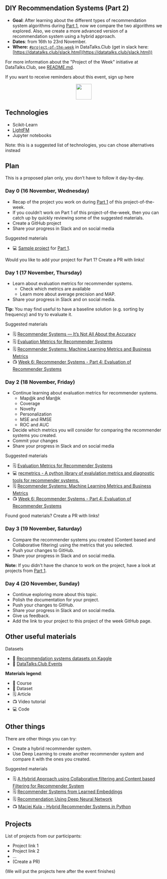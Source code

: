 ## DIY Recommendation Systems (Part 2)

* **Goal**: After learning about the different types of recommendation system algorithms during [Part 1](2022-10-19-recommenders-1.md), now we compare the two algorithms we explored. Also, we create a more advanced version of a recommendation system using a hybrid approach.
* **Dates**: from 16th to 23rd November.
* **Where:** [`#project-of-the-week`](https://app.slack.com/client/T01ATQK62F8/C02BP4FQH36) in DataTalks.Club (get in slack here: [https://datatalks.club/slack.html](https://datatalks.club/slack.html))

For more information about the "Project of the Week" initiative
at DataTalks.Club, see [README.md](README.md).

If you want to receive reminders about this event, sign up here

<p align="center">
  <a href="https://lu.ma/dtc-potw-recsys2"><img src="https://user-images.githubusercontent.com/875246/185755203-17945fd1-6b64-46f2-8377-1011dcb1a444.png" height="50" /></a>
</p>


## Technologies 

* Scikit-Learn
* [LightFM](https://github.com/lyst/lightfm)
* Jupyter notebooks


Note: this is a suggested list of technologies, you can chose
alternatives instead

## Plan

This is a proposed plan only, you don’t have to follow it day-by-day.


### Day 0 (16 November, Wednesday)

* Recap of the project you work on during [Part 1](2022-10-19-recommenders-1.md) of this project-of-the-week.
* If you couldn’t work on Part 1 of this project-of-the-week, then you can catch up by quickly reviewing some of the suggested materials.
* Create a GitHub project
* Share your progress in Slack and on social media

Suggested materials

* 💻 [Sample project](https://github.com/alexeygrigorev/product-recommendation) for [Part 1](2022-10-19-recommenders-1.md).

Would you like to add your project for Part 1? Create a PR with links!


### Day 1 (17 November, Thursday)

* Learn about evaluation metrics for recommender systems.
  * Check which metrics are available
  * Learn more about average precision and MAP.
* Share your progress in Slack and on social media.

**Tip:** You may find useful to have a baseline solution (e.g. sorting by frequency) and try to evaluate it.

Suggested materials

* 🗒️ [Recommender Systems — It’s Not All About the Accuracy](https://gab41.lab41.org/recommender-systems-its-not-all-about-the-accuracy-562c7dceeaff)
* 🗒️ [Evaluation Metrics for Recommender Systems](https://towardsdatascience.com/evaluation-metrics-for-recommender-systems-df56c6611093)
* 🗒️ [Recommender Systems: Machine Learning Metrics and Business Metrics](https://neptune.ai/blog/recommender-systems-metrics)
* 📺 [Week 6: Recommender Systems - Part 4: Evaluation of Recommender Systems](https://www.youtube.com/watch?v=mpv8iMe24-Q)


### Day 2 (18 November, Friday)

* Continue learning about evaluation metrics for recommender systems.
  * Map@k and Mar@k
  * Coverage
  * Novelty
  * Personalization
  * MSE and RMSE
  * ROC and AUC
* Decide which metrics you will consider for comparing the recommender systems you created.
* Commit your changes
* Share your progress in Slack and on social media

Suggested materials

* 🗒️ [Evaluation Metrics for Recommender Systems](https://towardsdatascience.com/evaluation-metrics-for-recommender-systems-df56c6611093)
* 💻 [recmetrics - A python library of evalulation metrics and diagnostic tools for recommender systems.](https://github.com/statisticianinstilettos/recmetrics)
* 🗒️ [Recommender Systems: Machine Learning Metrics and Business Metrics](https://neptune.ai/blog/recommender-systems-metrics)
* 📺 [Week 6: Recommender Systems - Part 4: Evaluation of Recommender Systems](https://www.youtube.com/watch?v=mpv8iMe24-Q)

Found good materials? Create a PR with links!

### Day 3 (19 November, Saturday)

* Compare the recommender systems you created (Content based and Collaborative filtering) using the metrics that you selected.
* Push your changes to GitHub.
* Share your progress in Slack and on social media.

**Note:** If you didn't have the chance to work on the project, have a look at projects from [Part 1](2022-10-19-recommenders-1.md).

### Day 4 (20 November, Sunday)

* Continue exploring more about this topic.
* Polish the documentation for your project.
* Push your changes to GitHub.
* Share your progress in Slack and on social media.
* Give us feedback.
* Add the link to your project to this project of the week GitHub page.

## Other useful materials 

Datasets

* 💾 [Recommendation systems datasets on Kaggle](https://www.kaggle.com/datasets?search=recommendation+systems)
* 💾 [DataTalks.Club Events](https://www.kaggle.com/datasets/agrigorev/datatalksclub-envets)


**Materials legend**:

* 🏫 Course
* 💾 Dataset
* 🗒️ Article
* 📺 Video tutorial
* 💻 Code

## Other things

There are other things you can try:

* Create a hybrid recommender system.
* Use Deep Learning to create another recommender system and compare it with the ones you created.

Suggested materials

* 🗒️ [A Hybrid Approach using Collaborative filtering and Content based Filtering for Recommender System](https://iopscience.iop.org/article/10.1088/1742-6596/1000/1/012101/pdf)
* 🗒️ [Recommender Systems from Learned Embeddings](https://towardsdatascience.com/recommender-systems-from-learned-embeddings-f1d12288f278)
* 🗒️ [Recommendation Using Deep Neural Network](https://developers.google.com/machine-learning/recommendation/dnn/softmax)
* 📺 [Maciej Kula - Hybrid Recommender Systems in Python](https://www.youtube.com/watch?v=EgE0DUrYmo8)


## Projects

List of projects from our participants:

* Project link 1
* Project link 2
* ...
* (Create a PR)

(We will put the projects here after the event finishes)
